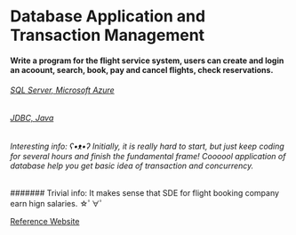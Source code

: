 # Database Application and Transaction Management
#### Write a program for the flight service system, users can create and login an acoount, search, book, pay and cancel flights, check reservations. 

###### [SQL Server, Microsoft Azure](https://azure.microsoft.com/en-us/services/sql-database/)
###### [JDBC, Java](https://docs.oracle.com/javase/8/docs/technotes/guides/jdbc/)

###### Interesting info: ʕ•ᴥ•ʔ Initially, it is really hard to start, but just keep coding for several hours and finish the fundamental frame! Coooool application of database help you get basic idea of transaction and concurrency.
####### Trivial info: It makes sense that SDE for flight booking company earn hign salaries. ☆ﾟ∀ﾟ

[Reference Website](https://gitlab.cs.washington.edu/maas/cse414-2018au/blob/master/hw/hw8/hw8.md)
